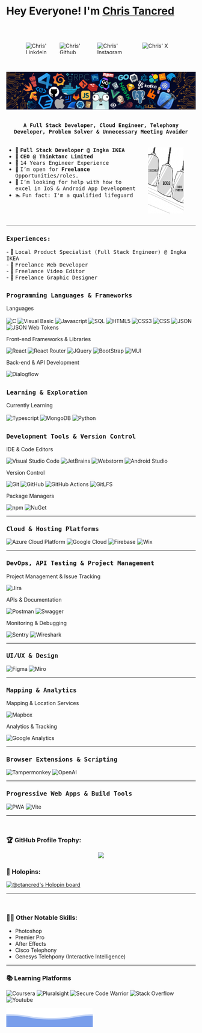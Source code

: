 # Hey Everyone! I'm [Chris Tancred](https://github.com/ctancred)
<br><br><div style="display:flex; justify-content: center">
<a href="https://www.linkedin.com/in/christancred/">
  <img align="left" alt="Chris' Linkdein" height="30" width="90px" src="https://img.shields.io/badge/Linkedin-0A66C2?style=for-the-badge&logo=Linkedin&logoColor=white" />
</a>
<a href="https://github.com/ctancred">
  <img align="left" alt="Chris' Github" height="30" width="100px" src="https://img.shields.io/badge/Github-181717?style=for-the-badge&logo=Github&logoColor=white" />
</a>
<a href="https://www.instagram.com/iam_chris_t/">
  <img align="left" alt="Chris' Instagram" height="30" width="120px" src="https://img.shields.io/badge/Instagram-E4405F?style=for-the-badge&logo=instagram&logoColor=white" />
</a>
<a href="https://x.com/theonechris_t">
  <img align="left" alt="Chris' X" height="30" width="90px" src="https://img.shields.io/badge/My_X_-000000?style=for-the-badge&logo=X&logoColor=white" />
</a>
</div>


<br><br>
![](https://github.com/ctancred/ctancred/blob/main/header_.png)

## <p align="center"><h4 align="center"><samp> A Full Stack Developer, Cloud Engineer, Telephony Developer, Problem Solver & Unnecessary Meeting Avoider</samp></h4></p>

<div style="display:flex">

<div style="flex-grow:1">

- 👷 <samp><b>Full Stack Developer @ Ingka IKEA</b>
- 💼 <samp><b>CEO @ Thinktanc Limited</b>
- 🔭 <samp>14 Years Engineer Experience
- 💼 <samp>I’m open for **Freelance** Opportunities/roles.
- 🤔 <samp>I’m looking for help with how to excel in IoS & Android App Development
- 🏊 <samp>Fun fact: I'm a qualified lifeguard
</div>
<div style="padding:1rem 2rem"><img src="./imgs/developer.gif" height="175px" width="175px"></div>
</div>

<hr />

<div>
<h3><b><samp>Experiences:</samp></b></h3>
- 👷 <samp>Local Product Specialist (Full Stack Engineer) @ Ingka IKEA</samp><br>
- 🔬 <samp>Freelance Web Developer</samp><br>
- 🔬 <samp>Freelance Video Editor</samp><br>
- 🔬 <samp>Freelance Graphic Designer</samp><br>
</div>

##
<h3><b><samp>Programming Languages & Frameworks</samp></b></h3>

Languages<br /><br />
![C](https://img.shields.io/badge/C_Sharp-A8B9CC?style=flat-square&logo=c&logoColor=black)
![Visual Basic](https://img.shields.io/badge/Visual_Basic-512BD4?style=flat-square&logo=.net&logoColor=white)
![Javascript](https://img.shields.io/badge/Javascript-F7DF1E?style=flat-square&logo=Javascript&logoColor=black)
![SQL](https://img.shields.io/badge/MSSQL-4479A1?style=flat-square&logo=MicrosoftSQL&logoColor=white)
![HTML5](https://img.shields.io/badge/HTML5-E34F26?style=flat-square&logo=HTML5&logoColor=white)
![CSS3](https://img.shields.io/badge/CSS3-1572B6?style=flat-square&logo=CSS3&logoColor=white)
![CSS](https://img.shields.io/badge/CSS-663399?style=flat-square&logo=CSS&logoColor=white)
![JSON](https://img.shields.io/badge/JSON-000000?style=flat-square&logo=json&logoColor=white)
![JSON Web Tokens](https://img.shields.io/badge/JSON_Web_Tokens-000000?style=flat-square&logo=JSONWebTokens&logoColor=white)

Front-end Frameworks & Libraries

![React](https://img.shields.io/badge/React-61DAFB?style=flat-square&logo=React&logoColor=black)
![React Router](https://img.shields.io/badge/React_Router-CA4245?style=flat-square&logo=ReactRouter&logoColor=white)
![JQuery](https://img.shields.io/badge/JQuery-0769AD?style=flat-square&logo=JQuery&logoColor=white)
![BootStrap](https://img.shields.io/badge/Bootstrap-7952B3?style=flat-square&logo=bootstrap&logoColor=white)
![MUI](https://img.shields.io/badge/Mui-007FFF?style=flat-square&logo=Mui&logoColor=white)

Back-end & API Development

![Dialogflow](https://img.shields.io/badge/Dialogflow-FF9800?style=flat-square&logo=Dialogflow&logoColor=white)



##
<h3><b><samp>Learning & Exploration</samp></b></h3>

Currently Learning<br /><br />
![Typescript](https://img.shields.io/badge/Typescript-3178C6?style=flat-square&logo=Typescript&logoColor=white)
![MongoDB](https://img.shields.io/badge/MongoDB-47A248?style=flat-square&logo=MongoDB&logoColor=white)
![Python](https://img.shields.io/badge/Python-3776AB?style=flat-square&logo=Python&logoColor=white)

##
<h3><b><samp>Development Tools & Version Control</samp></b></h3>
    
IDE & Code Editors

![Visual Studio Code](https://img.shields.io/badge/Visual_Studio_Code-007ACC?style=flat-square&logo=Visual-Studio-Code&logoColor=white)
![JetBrains](https://img.shields.io/badge/JetBrains-000000?style=flat-square&logo=Jetbrains&logoColor=white)
![Webstorm](https://img.shields.io/badge/Webstorm-000000?style=flat-square&logo=Webstorm&logoColor=white)
![Android Studio](https://img.shields.io/badge/Android_Studio-000000?style=flat-square&logo=AndroidStudio)

Version Control

![Git](https://img.shields.io/badge/Git-F05032?style=flat-square&logo=Git&logoColor=white)
![GitHub](https://img.shields.io/badge/GitHub-181717?style=flat-square&logo=github)
![GitHub Actions](https://img.shields.io/badge/GitHub_Actions-2088FF?style=flat-square&logo=githubActions&logoColor=white)
![GitLFS](https://img.shields.io/badge/Git_LFS-F64935?style=flat-square&logo=GitLFS&logoColor=white)

Package Managers

![npm](https://img.shields.io/badge/npm-CB3837?style=flat-square&logo=npm&logoColor=white)
![NuGet](https://img.shields.io/badge/NuGet-004880?style=flat-square&logo=NuGet&logoColor=white)

<hr>
<h3><b><samp>Cloud & Hosting Platforms</samp></b></h3>

![Azure Cloud Platform](https://img.shields.io/badge/Azure_Cloud_Platform-4285F4?style=flat-square&logo=Azure&logoColor=white)
![Google Cloud](https://img.shields.io/badge/Google_Cloud-4285F4?style=flat-square&logo=GoogleCloud&logoColor=white)
![Firebase](https://img.shields.io/badge/Firebase-DD2C00?style=flat-square&logo=Firebase&logoColor=white)
![Wix](https://img.shields.io/badge/Wix-0C6EFC?style=flat-square&logo=Wix&logoColor=white) 
<hr>
<h3><b><samp>DevOps, API Testing & Project Management</samp></b></h3>

Project Management & Issue Tracking

![Jira](https://img.shields.io/badge/Jira-0052CC?style=flat-square&logo=Jira&logoColor=white)

APIs & Documentation

![Postman](https://img.shields.io/badge/Postman-FF6C37?style=flat-square&logo=Postman&logoColor=white)
![Swagger](https://img.shields.io/badge/Swagger-85EA2D?style=flat-square&logo=Swagger&logoColor=black) 

Monitoring & Debugging

![Sentry](https://img.shields.io/badge/Sentry-362D59?style=flat-square&logo=Sentry&logoColor=white)
![Wireshark](https://img.shields.io/badge/Wireshark-1679A7?style=flat-square&logo=Wireshark&logoColor=white) 
<hr>
<h3><b><samp>UI/UX & Design</samp></b></h3>

![Figma](https://img.shields.io/badge/Figma-F24E1E?style=flat-square&logo=Figma&logoColor=white)
![Miro](https://img.shields.io/badge/Miro-050038?style=flat-square&logo=Miro&logoColor=white)
<hr>
<h3><b><samp>Mapping & Analytics</samp></b></h3>

Mapping & Location Services

![Mapbox](https://img.shields.io/badge/Mapbox-000000?style=flat-square&logo=Mapbox&logoColor=white)

Analytics & Tracking

![Google Analytics](https://img.shields.io/badge/Google_Analytics-E37400?style=flat-square&logo=GoogleAnalytics&logoColor=white)
<hr>
<h3><b><samp>Browser Extensions & Scripting</samp></b></h3>

![Tampermonkey](https://img.shields.io/badge/Tampermonkey-00485B?style=flat-square&logo=Tampermonkey&logoColor=white) 
![OpenAI](https://img.shields.io/badge/OpenAI-412991?style=flat-square&logo=OpenAI&logoColor=white)
<hr>
<h3><b><samp>Progressive Web Apps & Build Tools</samp></b></h3>

![PWA](https://img.shields.io/badge/PWA-5A0FC8?style=flat-square&logo=PWA&logoColor=white)
![Vite](https://img.shields.io/badge/Vite-646CFF?style=flat-square&logo=Vite&logoColor=white) 

<!-- <hr> 
  <h3><b><samp>Check out my Repositories</samp></b></h3>
<span>
<a href="https://github.com/ctancred/A-10-NEXA">
  <img align="right" src="https://github-readme-stats.vercel.app/api/pin/?username=ctancred&repo=A-10-NEXA" />
</a>
<a href="https://github.com/ctancred/Aztecs-LogiTraffic">
  <img align="center" src="https://github-readme-stats.vercel.app/api/pin/?username=ctancred&repo=Aztecs-LogiTraffic" />
</a>
  </span> -->
  
<hr>
 
 
<br>


### 🏆 GitHub Profile Trophy:
<p align="center">
<a href="https://github.com/ryo-ma/github-profile-trophy">
<img width=800 src="https://github-profile-trophy.vercel.app/?username=ctancred&column=8&theme=onedark&no-frame=true&no-bg=true"/>
</a>
</p>

### 🔖 Holopins:
  
[![@ctancred's Holopin board](https://holopin.io/api/user/board?user=ctancred)](https://holopin.io/@ctancred)
<hr>
<br>  

### 🤹🏼 Other Notable Skills:
- Photoshop<br>
- Premier Pro<br>
- After Effects<br>
- Cisco Telephony<br>
- Genesys Telehpony (Interactive Intelligence)

<hr>

### 📚 Learning Platforms
![Coursera](https://img.shields.io/badge/Coursera-0056D2?style=flat-square&logo=Coursera&logoColor=white)
![Pluralsight](https://img.shields.io/badge/Pluralsight-F15B2A?style=flat-square&logo=Pluralsight&logoColor=white)
![Secure Code Warrior](https://img.shields.io/badge/Secure_Code_Warrior-FFBE13?style=flat-square&logo=&logoColor=white)
![Stack Overflow](https://img.shields.io/badge/Stack_Overflow-F58025?style=flat-square&logo=StackOverflow&logoColor=white)
![Youtube](https://img.shields.io/badge/Youtube-FF0000?style=flat-square&logo=Youtube&logoColor=white)

  
![](https://github.com/ctancred/ctancred/blob/main/imgs/bottom_header.svg)
